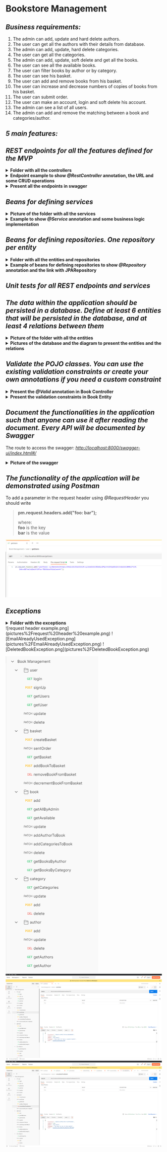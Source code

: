 # Bookstore Management

## <i>Business requirements:</i>

1. The admin can add, update and hard delete authors.
2. The user can get all the authors with their details from database.
3. The admin can add, update, hard delete categories.
4. The user can get all the categories.
5. The admin can add, update, soft delete and get all the books.
6. The user can see all the available books.
7. The user can filter books by author or by category.
8. The user can see his basket.
9. The user can add and remove books from his basket.
10. The user can increase and decrease numbers of copies of books from his basket.
11. The user can submit order.
12. The user can make an account, login and soft delete his account.
13. The admin can see a list of all users. 
14. The admin can add and remove the matching between a book and categories/author.

## <i>5 main features:</i>


## <i>REST endpoints for all the features defined for the MVP</i>

<details><summary><b>Folder with all the controllers</b></summary>

<p align="center">
  <img src="pictures/controllers.png" alt="endpoints">
</p>

</details>

<details><summary><b>Endpoint example to show <i>@RestController</i> annotation, the URL and some CRUD operations</b></summary>

<p align="center">
  <img src="pictures/restcontroller_book.png" alt="restcontroller_book">
</p>

</details>

<details><summary><b>Present all the endpoints in swagger</b></summary>

<p align="center">
  <img src="pictures/swagger_endpoints.png" alt="swagger_endpoints">
</p>

</details>

## <i>Beans for defining services</i>

<details><summary><b>Picture of the folder with all the services</b></summary>

<p align="center">
  <img src="pictures/services.png" alt="services">
</p>

</details>

<details><summary><b>Example to show <i>@Service</i> annotation and some business logic implementation</b></summary>

<p align="center">
  <img src="pictures/service_bean.png" alt="service_bean">
</p>

</details>

## <i>Beans for defining repositories. One repository per entity</i>

<details><summary><b>Folder with all the entities and repositories</b></summary>
<p align="center">
  <img src="pictures/entities.png" alt="entities">
  <br>
  <img src="pictures/repositories.png" alt="repositories" style="margin-top:20px;">
</p>
</details>

<details>
  <summary><b>Example of beans for defining repositories to show <i>@Repository</i> annotation and the link with JPARepository</b></summary>

  <p align="center">
    <img src="pictures/repository_book.png" alt="repository_book">
    <br>
    <img src="pictures/repository_bookbasket.png" alt="repository_bookbasket" style="margin-top:20px;">
  </p>

</details>

## <i>Unit tests for all REST endpoints and services</i>


## <i>The data within the application should be persisted in a database. Define at least 6 entities that will be persisted in the database, and at least 4 relations between them</i>
 

<details><summary><b>Picture of the folder with all the entities</b></summary>

<p align="center">
  <img src="pictures/entities.png" alt="entities">
</p>

</details>

<details><summary><b>Pictures of the database and the diagram to present the entities and the relations</b></summary>

<p align="center">
  <img src="pictures/database.png" alt="database">
</p>

<p align="center">
  <img src="pictures/MySQLWorkbenchDiagram.png" alt="diagram">
</p>

</details>

## <i>Validate the POJO classes. You can use the existing validation constraints or create your own annotations if you need a custom constraint</i>

<details><summary><b>Present the <i>@Valid</i> annotation in Book Controller</b></summary>

<p align="center">
  <img src="pictures/validation.png" alt="validation">
</p>

</details>

<details><summary><b>Present the validation constraints in Book Entity</b></summary>

<p align="center">
  <img src="pictures/constraints.png" alt="constraints">
</p>

</details>

## <i>Document the functionalities in the application such that anyone can use it after reading the document. Every API will be documented by Swagger</i>
 
The route to access the swagger: [<i>http://localhost:8000/swagger-ui/index.html#/</i>](http://localhost:8000/swagger-ui/index.html#/)

<details><summary><b>Picture of the swagger</b></summary>

<p align="center">
  <img src="pictures/swagger.png" alt="swagger">
</p>

</details>

## <i>The functionality of the application will be demonstrated using Postman</i>

To add a parameter in the request header using *@RequestHeader* you should write 
> **pm.request.headers.add("foo: bar");**
> 
> where:<br>
> **foo** is the key <br>
> **bar** is the value

<p align="center">
  <img src="pictures/request header example.png" alt="request header example">
</p>



## <i>Exceptions</i>

<details><summary><b>Folder with the exceptions</b></summary>

<p align="center">
  <img src="pictures/exception_folder.png" alt="exception_folder">
</p>

</details>
![request header example.png](pictures%2Frequest%20header%20example.png)
![EmailAlreadyUsedException.png](pictures%2FEmailAlreadyUsedException.png)
![DeletedBookException.png](pictures%2FDeletedBookException.png)

![functions in postman.png](pictures%2Ffunctions%20in%20postman.png)![NoSuchElementException.png](pictures%2FNoSuchElementException.png)![NoSuchElementException 1.png](pictures%2FNoSuchElementException%201.png)